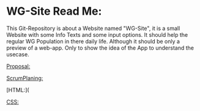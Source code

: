 # WG-Site Read Me:
This Git-Repository is about a Website named "WG-Site", it is a small Website with some Info Texts and some input options. It should help the regular WG Population in there daily life. Although it should be only a preview of a web-app. Only to show the idea of the App to understand the usecase. 

[Proposal:](Proposal.md)

[ScrumPlaning:](ScrumPlaning.md)

[HTML:](

[CSS:](style.css)
 

